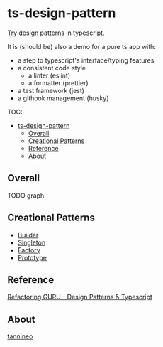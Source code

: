 # ts-design-pattern

Try design patterns in typescript.

It is (should be) also a demo for a pure ts app with:

- a step to typescript's interface/typing features
- a consistent code style
  - a linter (eslint)
  - a formatter (prettier)
- a test framework (jest)
- a githook management (husky)

TOC:

- [ts-design-pattern](#ts-design-pattern)
  - [Overall](#overall)
  - [Creational Patterns](#creational-patterns)
  - [Reference](#reference)
  - [About](#about)

## Overall

TODO graph

## Creational Patterns

- [Builder](./src/creational/builder)
- [Singleton](./src/creational/singleton)
- [Factory](./src/creational/factory)
- [Prototype](./src/creational/prototype)

## Reference

[Refactoring GURU - Design Patterns & Typescript](https://refactoringguru.cn/design-patterns/typescript)

## About

[tannineo](https://github.com/tannineo)

